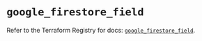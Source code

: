 # `google_firestore_field`

Refer to the Terraform Registry for docs: [`google_firestore_field`](https://registry.terraform.io/providers/hashicorp/google-beta/5.19.0/docs/resources/google_firestore_field).
